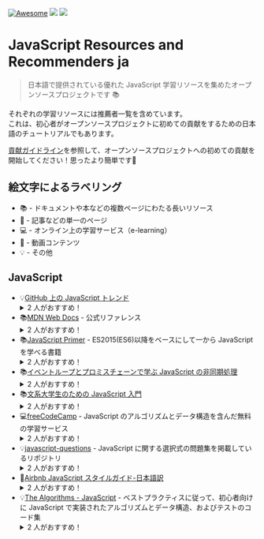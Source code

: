 [![Awesome](https://awesome.re/badge.svg)](https://awesome.re)
<img src="https://img.shields.io/badge/license-MIT-blue.svg">
<img src="https://img.shields.io/badge/contributions-welcome-blue.svg?style=flat">

# JavaScript Resources and Recommenders ja

> 日本語で提供されている優れた JavaScript 学習リソースを集めたオープンソースプロジェクトです 📚

それぞれの学習リソースには推薦者一覧を含めています。<br>
これは、初心者がオープンソースプロジェクトに初めての貢献をするための日本語のチュートリアルでもあります。

[貢献ガイドライン](./CONTRIBUTING.md)を参照して、オープンソースプロジェクトへの初めての貢献を開始してください！思ったより簡単です:wave:

## 絵文字によるラベリング

- :books: - ドキュメントや本などの複数ページにわたる長いリソース
- :page_facing_up: - 記事などの単一のページ
- :computer: - オンライン上の学習サービス（e-learning）
- :movie_camera: - 動画コンテンツ
- :bulb: - その他

## JavaScript

- :bulb:[GitHub 上の JavaScript トレンド](https://github.com/trending/javascript)
    <details>
      <summary>2 人がおすすめ！</summary>
      <ul>
        <li><a href="">testUser</a></li>
        <li><a href="https://github.com/kazzyfrog">kazzyfrog</a></li>
      </ul>
    </details>
- :books:[MDN Web Docs](https://developer.mozilla.org/ja/docs/Web/JavaScript) - 公式リファレンス
    <details>
      <summary>2 人がおすすめ！</summary>
      <ul>
        <li><a href="">testUser</a></li>
        <li><a href="https://github.com/kazzyfrog">kazzyfrog</a></li>
      </ul>
    </details>
- :books:[JavaScript Primer](https://jsprimer.net/) - ES2015(ES6)以降をベースにして一から JavaScript を学べる書籍
    <details>
      <summary>2 人がおすすめ！</summary>
      <ul>
        <li><a href="">testUser</a></li>
        <li><a href="https://github.com/kazzyfrog">kazzyfrog</a></li>
      </ul>
    </details>
- :books:[イベントループとプロミスチェーンで学ぶ JavaScript の非同期処理](https://zenn.dev/estra/books/js-async-promise-chain-event-loop)
    <details>
      <summary>2 人がおすすめ！</summary>
      <ul>
        <li><a href="">testUser</a></li>
        <li><a href="https://github.com/kazzyfrog">kazzyfrog</a></li>
      </ul>
    </details>
- :books:[文系大学生のための JavaScript 入門](https://zenn.dev/ojk/books/intro-to-javascript)
    <details>
      <summary>2 人がおすすめ！</summary>
      <ul>
        <li><a href="">testUser</a></li>
        <li><a href="https://github.com/kazzyfrog">kazzyfrog</a></li>
      </ul>
    </details>
- :computer:[freeCodeCamp](https://www.freecodecamp.org/japanese/learn/javascript-algorithms-and-data-structures) - JavaScript のアルゴリズムとデータ構造を含んだ無料の学習サービス
    <details>
      <summary>2 人がおすすめ！</summary>
      <ul>
        <li><a href="">testUser</a></li>
        <li><a href="https://github.com/kazzyfrog">kazzyfrog</a></li>
      </ul>
    </details>
- :bulb:[javascript-questions](https://github.com/lydiahallie/javascript-questions/blob/master/ja-JA/README-ja_JA.md) - JavaScript に関する選択式の問題集を掲載しているリポジトリ
    <details>
      <summary>2 人がおすすめ！</summary>
      <ul>
        <li><a href="">testUser</a></li>
        <li><a href="https://github.com/kazzyfrog">kazzyfrog</a></li>
      </ul>
    </details>
- :page_facing_up:[Airbnb JavaScript スタイルガイド-日本語訳](https://mitsuruog.github.io/javascript-style-guide/)
    <details>
      <summary>2 人がおすすめ！</summary>
      <ul>
        <li><a href="">testUser</a></li>
        <li><a href="https://github.com/kazzyfrog">kazzyfrog</a></li>
      </ul>
    </details>
- :bulb:[The Algorithms - JavaScript](https://github.com/TheAlgorithms/JavaScript) - ベストプラクティスに従って、初心者向けに JavaScript で実装されたアルゴリズムとデータ構造、およびテストのコード集
    <details>
      <summary>2 人がおすすめ！</summary>
      <ul>
        <li><a href="">testUser</a></li>
        <li><a href="https://github.com/kazzyfrog">kazzyfrog</a></li>
      </ul>
    </details>
